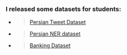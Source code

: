 
### I released some datasets for students:


- > [Persian Tweet Dataset](https://gitlab.com/skorani/persian_tweet)


- > [Persian NER dataset](https://github.com/OverFlowData/NER-)


- > [Banking Dataset](https://github.com/skorani/persian-dataset)

